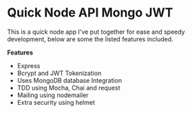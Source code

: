 # Quick Node API Mongo JWT 

This is a quick node app I've put together for ease and speedy development, below are some the listed features included.

**Features**
+ Express
+ Bcrypt and JWT Tokenization
+ Uses MongoDB database Integration
+ TDD using Mocha, Chai and request
+ Mailing using nodemailer
+ Extra security using helmet